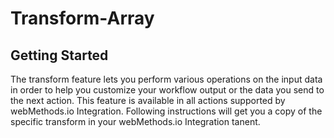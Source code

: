 # Transform-Array
## Getting Started
The transform feature lets you perform various operations on the input data in order to help you customize your workflow output or the data you send to the next action. This feature is available in all actions supported by webMethods.io Integration.
Following instructions will get you a copy of the specific transform in your webMethods.io Integration tanent.
